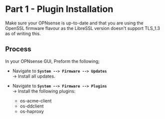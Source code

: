 # Part 1 - Plugin Installation

Make sure your OPNsense is up-to-date and that you are using the OpenSSL firmware flavour as the LibreSSL version doesn't support TLS_1.3 as of writing this.

## Process
In your OPNsense GUI, Preform the following;

- Navigate to **`System --> Firmware --> Updates`**  
  -> Install all updates.
  
- Navigate to **`System --> Firmware --> Plugins`**  
  -> Install the following plugins:  
  - os-acme-client
  - os-ddclient
  - os-haproxy